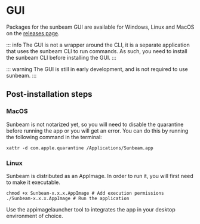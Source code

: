 # GUI

Packages for the sunbeam GUI are available for Windows, Linux and MacOS on the [releases page](https://github.com/pomdtr//sunbeam-gui/releases/latest).

::: info
The GUI is not a wrapper around the CLI, it is a separate application that uses the sunbeam CLI to run commands.
As such, you need to install the sunbeam CLI before installing the GUI.
:::

::: warning
The GUI is still in early development, and is not required to use sunbeam.
:::

## Post-installation steps

### MacOS

Sunbeam is not notarized yet, so you will need to disable the quarantine before running the app or you will get an error. You can do this by running the following command in the terminal:

```shell
xattr -d com.apple.quarantine /Applications/Sunbeam.app
```

### Linux

Sunbeam is distributed as an AppImage. In order to run it, you will first need to make it executable.

```shell
chmod +x Sunbeam-x.x.x.AppImage # Add execution permissions
./Sunbeam-x.x.x.AppImage # Run the application
```

Use the appimagelauncher tool to integrates the app in your desktop environment of choice.
